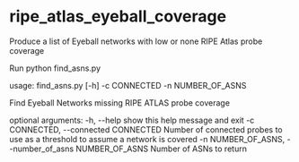 # ripe_atlas_eyeball_coverage
Produce a list of Eyeball networks with low or none RIPE Atlas probe coverage


Run python find_asns.py

usage: find_asns.py [-h] -c CONNECTED -n NUMBER_OF_ASNS

Find Eyeball Networks missing RIPE ATLAS probe coverage

optional arguments:
  -h, --help            show this help message and exit
  -c CONNECTED, --connected CONNECTED
                        Number of connected probes to use as a threshold to
                        assume a network is covered
  -n NUMBER_OF_ASNS, --number_of_asns NUMBER_OF_ASNS
                        Number of ASNs to return
